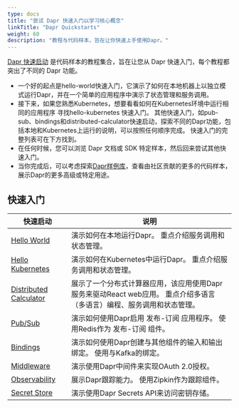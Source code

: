 ```yaml
---
type: docs
title: "尝试 Dapr 快速入门以学习核心概念"
linkTitle: "Dapr Quickstarts"
weight: 60
description: "教程与代码样本，旨在让你快速上手使用Dapr。"
---
```


[Dapr 快速启动](https://github.com/dapr/quickstarts/tree/v1.0.0) 是代码样本的教程集合，旨在让您从 Dapr 快速入门，每个教程都突出了不同的 Dapr 功能。

- 一个好的起点是hello-world快速入门，它演示了如何在本地机器上以独立模式运行Dapr，并在一个简单的应用程序中演示了状态管理和服务调用。
- 接下来，如果您熟悉Kubernetes，想要看看如何在Kubernetes环境中运行相同的应用程序 寻找hello-kubernetes 快速入门。 其他快速入门，如pub-sub、bindings和distributed-calculator快速启动，探索不同的Dapr功能，包括本地和Kubernetes上运行的说明，可以按照任何顺序完成。 快速入门的完整列表可在下方找到。
- 在任何时候，您可以浏览 Dapr 文档或 SDK 特定样本，然后回来尝试其他快速入门。
- 当你完成后，可以考虑探索[Dapr样例库](https://github.com/dapr/samples)，查看由社区贡献的更多的代码样本，展示Dapr的更多高级或特定用途。

## 快速入门

| 快速启动                                                                                             | 说明                                                                 |
| ------------------------------------------------------------------------------------------------ | ------------------------------------------------------------------ |
| [Hello World](https://github.com/dapr/quickstarts/tree/v1.0.0/hello-world)                       | 演示如何在本地运行Dapr。 重点介绍服务调用和状态管理。                                      |
| [Hello Kubernetes](https://github.com/dapr/quickstarts/tree/v1.0.0/hello-kubernetes)             | 演示如何在Kubernetes中运行Dapr。 重点介绍服务调用和状态管理。                             |
| [Distributed Calculator](https://github.com/dapr/quickstarts/tree/v1.0.0/distributed-calculator) | 展示了一个分布式计算器应用，该应用使用Dapr服务来驱动React web应用。 重点介绍多语言（多语言）编程、服务调用和状态管理。 |
| [Pub/Sub](https://github.com/dapr/quickstarts/tree/v1.0.0/pub-sub)                               | 演示如何使用Dapr启用 发布-订阅 应用程序。 使用Redis作为 发布-订阅 组件。                       |
| [Bindings](https://github.com/dapr/quickstarts/tree/v1.0.0/bindings)                             | 演示如何使用Dapr创建与其他组件的输入和输出绑定。 使用与Kafka的绑定。                            |
| [Middleware](https://github.com/dapr/quickstarts/tree/v1.0.0/middleware)                         | 演示使用Dapr中间件来实现OAuth 2.0授权。                                         |
| [Observability](https://github.com/dapr/quickstarts/tree/v1.0.0/observability)                   | 展示Dapr跟踪能力。 使用Zipkin作为跟踪组件。                                        |
| [Secret Store](https://github.com/dapr/quickstarts/tree/v1.0.0/secretstore)                      | 演示使用Dapr Secrets API来访问密钥存储。                                       |
